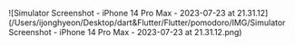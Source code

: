 ![Simulator Screenshot - iPhone 14 Pro Max - 2023-07-23 at 21.31.12](/Users/ijonghyeon/Desktop/dart&Flutter/Flutter/pomodoro/IMG/Simulator Screenshot - iPhone 14 Pro Max - 2023-07-23 at 21.31.12.png)